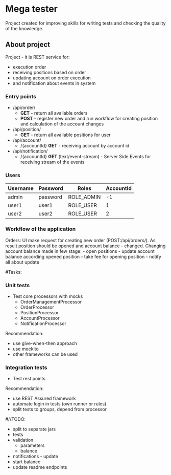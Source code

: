# Mega tester

Project created for improving skills for writing tests and checking the quality of the knowledge.

## About project

Project - it is REST service for:
 - execution order
 - receiving positions based on order
 - updating account on order execution
 - and notification about events in system
 
 ### Entry points
 
- /api/order/
	- **GET** - return all available orders
 	- **POST** - register new order and run workflow for creating position and calculation of the account changes
- /api/position/
	- **GET** - return all available positions for user
- /api/account/
	- /{accountId} **GET** - receiving account by account id
- /api/notification/
	- /{accountId} **GET** (text/event-stream) - Server Side Events for receiving stream of the events

### Users
| Username   | Password | Roles      | AccountId |
|------------|----------|------------|-----------|
| admin      | password | ROLE_ADMIN | -1        |
| user1      | user1    | ROLE_USER  | 1         |
| user2      | user2    | ROLE_USER  | 2         |

### Workflow of the application
Orders:
	UI make request for creating new order (POST:/api/orders/). As result position should be opened and account balance - changed.
	Changing account balance made in few stage:
	- open positions
	- update account balance according opened position
	- take fee for opening position
	- notify all about update 
	  

#Tasks:
### Unit tests
- Test core processors with mocks
	- OrderManagementProcessor
	- OrderProcessor
	- PositionProcessor
	- AccountProcessor
	- NotificationProcessor

Recommendation:
- use give-when-then approach
- use mockito
- other frameworks can be used

### Integration tests
- Test rest points 

Recommendation:
- use REST Assured framework
- automate login in tests (own runner or rules)
- split tests to groups, depend from processor

 	
#//TODO:
- split to separate jars
- tests
- validation
	- parameters
	- balance
- notifications - update
- start balance
- update readme endpoints